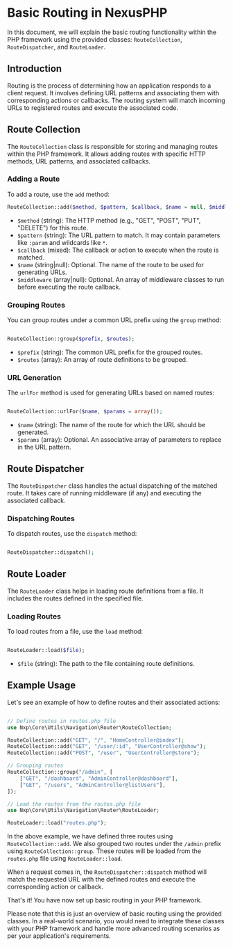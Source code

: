 # Basic Routing in NexusPHP

In this document, we will explain the basic routing functionality within the PHP framework using the provided classes: `RouteCollection`, `RouteDispatcher`, and `RouteLoader`.

## Introduction

Routing is the process of determining how an application responds to a client request. It involves defining URL patterns and associating them with corresponding actions or callbacks. The routing system will match incoming URLs to registered routes and execute the associated code.

## Route Collection

The `RouteCollection` class is responsible for storing and managing routes within the PHP framework. It allows adding routes with specific HTTP methods, URL patterns, and associated callbacks.

### Adding a Route

To add a route, use the `add` method:

```php
RouteCollection::add($method, $pattern, $callback, $name = null, $middleware = null);
```

- `$method` (string): The HTTP method (e.g., "GET", "POST", "PUT", "DELETE") for this route.
- `$pattern` (string): The URL pattern to match. It may contain parameters like `:param` and wildcards like `*`.
- `$callback` (mixed): The callback or action to execute when the route is matched.
- `$name` (string|null): Optional. The name of the route to be used for generating URLs.
- `$middleware` (array|null): Optional. An array of middleware classes to run before executing the route callback.

### Grouping Routes

You can group routes under a common URL prefix using the `group` method:

```php

RouteCollection::group($prefix, $routes);
```

- `$prefix` (string): The common URL prefix for the grouped routes.
- `$routes` (array): An array of route definitions to be grouped.

### URL Generation

The `urlFor` method is used for generating URLs based on named routes:

```php

RouteCollection::urlFor($name, $params = array());
```

- `$name` (string): The name of the route for which the URL should be generated.
- `$params` (array): Optional. An associative array of parameters to replace in the URL pattern.

## Route Dispatcher

The `RouteDispatcher` class handles the actual dispatching of the matched route. It takes care of running middleware (if any) and executing the associated callback.

### Dispatching Routes

To dispatch routes, use the `dispatch` method:

```php

RouteDispatcher::dispatch();
```

## Route Loader

The `RouteLoader` class helps in loading route definitions from a file. It includes the routes defined in the specified file.

### Loading Routes

To load routes from a file, use the `load` method:

```php

RouteLoader::load($file);
```

- `$file` (string): The path to the file containing route definitions.

## Example Usage

Let's see an example of how to define routes and their associated actions:

```php

// Define routes in routes.php file
use Nxp\Core\Utils\Navigation\Router\RouteCollection;

RouteCollection::add("GET", "/", "HomeController@index");
RouteCollection::add("GET", "/user/:id", "UserController@show");
RouteCollection::add("POST", "/user", "UserController@store");

// Grouping routes
RouteCollection::group("/admin", [
    ["GET", "/dashboard", "AdminController@dashboard"],
    ["GET", "/users", "AdminController@listUsers"],
]);

// Load the routes from the routes.php file
use Nxp\Core\Utils\Navigation\Router\RouteLoader;

RouteLoader::load("routes.php");
```

In the above example, we have defined three routes using `RouteCollection::add`. We also grouped two routes under the `/admin` prefix using `RouteCollection::group`. These routes will be loaded from the `routes.php` file using `RouteLoader::load`.

When a request comes in, the `RouteDispatcher::dispatch` method will match the requested URL with the defined routes and execute the corresponding action or callback.

That's it! You have now set up basic routing in your PHP framework.

Please note that this is just an overview of basic routing using the provided classes. In a real-world scenario, you would need to integrate these classes with your PHP framework and handle more advanced routing scenarios as per your application's requirements.
